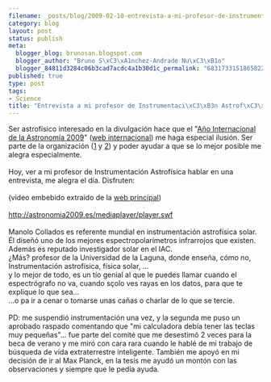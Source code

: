 ```yaml
--- 
filename: _posts/blog/2009-02-10-entrevista-a-mi-profesor-de-instrumentacion-astrofisica-manolo-collados.md
category: blog
layout: post
status: publish
meta: 
  blogger_blog: brunosan.blogspot.com
  blogger_author: "Bruno S\xC3\xA1nchez-Andrade Nu\xC3\xB1o"
  blogger_84811d3284c06b3cad7acdc4a1b30d1c_permalink: "6831733151865822833"
published: true
type: post
tags: 
- Science
title: "Entrevista a mi profesor de Instrumentaci\xC3\xB3n Astrof\xC3\xADsica, Manolo Collados"
---
```

Ser astrofísico interesado en la divulgación hace que el "<a href="http://astronomia2009.es">Año Internacional de la Astronomía 2009</a>" (<a href="http://www.astronomy2009.org">web internacional</a>) me haga especial ilusión. Ser parte de la organización (<a href="http://www.solarastronomy2009.org">1</a> y <a href="http://www.100hoursofastronomy.org/contact">2</a>) y poder ayudar a que se lo mejor posible me alegra especialmente.<br /><br />Hoy, ver a mi profesor de Instrumentación Astrofísica hablar en una entrevista, me alegra el día. Disfruten:<br /><br />(video embebido extraido de la <a href="http://astronomia2009.es/Doce_miradas_al_Universo:_Manuel_Collados.html">web principal</a>)<br /><br /><a href="http://astronomia2009.es/mediaplayer/player.swf">http://astronomia2009.es/mediaplayer/player.swf</a><br /><br />Manolo Collados es referente mundial en instrumentación astrofísica solar. Él diseñó uno de los mejores espectropolarímetros infrarrojos que existen. Además es reputado investigador solar en el IAC. <br />¿Más? profesor de la Universidad de la Laguna, donde enseña, cómo no, Instrumentación astrofísica, física solar, ... <br />y lo mejor de todo, es un tío genial al que le puedes llamar cuando el espectrógrafo no va, cuando sçolo ves rayas en los datos, para que te explique lo que sea...<br />...o pa ir a cenar o tomarse unas cañas o charlar de lo que se tercie.<br /><br />PD: me suspendió instrumentación una vez, y la segunda me puso un aprobado raspado comentando que "mi calculadora debía tener las teclas muy pequeñas"... fue parte del comité que me desestimó 2 veces para la beca de verano y me miró con cara rara cuando le hablé de mi trabajo de búsqueda de vida extraterrestre inteligente. También me apoyó en mi decisión de ir al Max Planck, en la tesis me ayudó un montón con las observaciones y siempre que le pedía ayuda.
